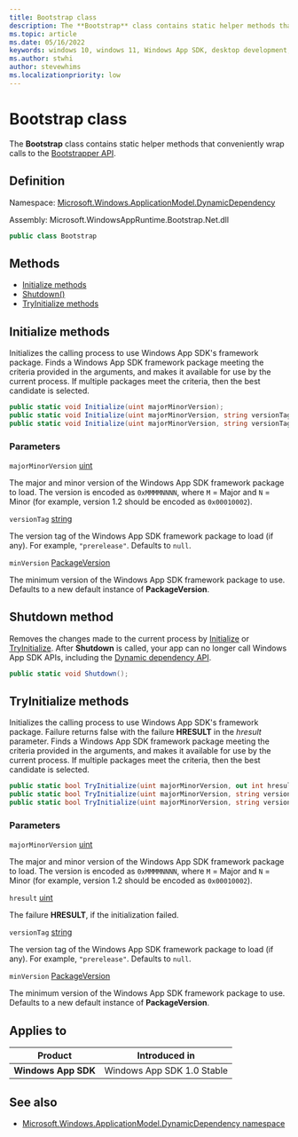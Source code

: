 ```yaml
---
title: Bootstrap class
description: The **Bootstrap** class contains static helper methods that conveniently wrap calls to the [Bootstrapper API](/windows/windows-app-sdk/api/win32/_bootstrap/).
ms.topic: article
ms.date: 05/16/2022
keywords: windows 10, windows 11, Windows App SDK, desktop development, C#, interop, Bootstrapper, Bootstrapper API
ms.author: stwhi
author: stevewhims
ms.localizationpriority: low
---
```


# Bootstrap class

The **Bootstrap** class contains static helper methods that conveniently wrap calls to the [Bootstrapper API](/windows/windows-app-sdk/api/win32/_bootstrap/).

## Definition

Namespace: [Microsoft.Windows.ApplicationModel.DynamicDependency](microsoft.windows.applicationmodel.dynamicdependency.md)

Assembly: Microsoft.WindowsAppRuntime.Bootstrap.Net.dll

```csharp
public class Bootstrap
```

## Methods

* [Initialize methods](#initialize-methods)
* [Shutdown()](#shutdown-method)
* [TryInitialize methods](#tryinitialize-methods)

## Initialize methods

Initializes the calling process to use Windows App SDK's framework package. Finds a Windows App SDK framework package meeting the criteria provided in the arguments, and makes it available for use by the current process. If multiple packages meet the criteria, then the best candidate is selected.

```csharp
public static void Initialize(uint majorMinorVersion);
public static void Initialize(uint majorMinorVersion, string versionTag);
public static void Initialize(uint majorMinorVersion, string versionTag, PackageVersion minVersion);
```

### Parameters

`majorMinorVersion` [uint](/dotnet/api/system.uint32)

The major and minor version of the Windows App SDK framework package to load. The version is encoded as `0xMMMMNNNN`, where `M` = Major and `N` = Minor (for example, version 1.2 should be encoded as `0x00010002`).

`versionTag` [string](/dotnet/api/system.string)

The version tag of the Windows App SDK framework package to load (if any). For example, `"prerelease"`. Defaults to `null`.

`minVersion` [PackageVersion](microsoft.windows.applicationmodel.dynamicdependency.packageversion.md)

The minimum version of the Windows App SDK framework package to use. Defaults to a new default instance of **PackageVersion**.

## Shutdown method

Removes the changes made to the current process by [Initialize](#initialize-methods) or [TryInitialize](#tryinitialize-methods). After **Shutdown** is called, your app can no longer call Windows App SDK APIs, including the [Dynamic dependency API](/windows/windows-app-sdk/api/win32/_dynamicdependency/).

```csharp
public static void Shutdown();
```

## TryInitialize methods

Initializes the calling process to use Windows App SDK's framework package. Failure returns false with the failure **HRESULT** in the *hresult* parameter. Finds a Windows App SDK framework package meeting the criteria provided in the arguments, and makes it available for use by the current process. If multiple packages meet the criteria, then the best candidate is selected.

```csharp
public static bool TryInitialize(uint majorMinorVersion, out int hresult);
public static bool TryInitialize(uint majorMinorVersion, string versionTag, out int hresult);
public static bool TryInitialize(uint majorMinorVersion, string versionTag, PackageVersion minVersion, out int hresult);
```

### Parameters

`majorMinorVersion` [uint](/dotnet/api/system.uint32)

The major and minor version of the Windows App SDK framework package to load. The version is encoded as `0xMMMMNNNN`, where `M` = Major and `N` = Minor (for example, version 1.2 should be encoded as `0x00010002`).

`hresult` [uint](/dotnet/api/system.uint32)

The failure **HRESULT**, if the initialization failed.

`versionTag` [string](/dotnet/api/system.string)

The version tag of the Windows App SDK framework package to load (if any). For example, `"prerelease"`. Defaults to `null`.

`minVersion` [PackageVersion](microsoft.windows.applicationmodel.dynamicdependency.packageversion.md)

The minimum version of the Windows App SDK framework package to use. Defaults to a new default instance of **PackageVersion**.

## Applies to

| Product | Introduced in |
|-|-|
|**Windows App SDK**|Windows App SDK 1.0 Stable|

## See also

* [Microsoft.Windows.ApplicationModel.DynamicDependency namespace](microsoft.windows.applicationmodel.dynamicdependency.md)
